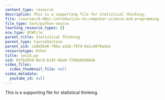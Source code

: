 ```yaml
---
content_type: resource
description: This is a supporting file for statistical thinking.
file: /courses/6-00sc-introduction-to-computer-science-and-programming-spring-2011/05fb26590ec9b19506a0f290a669b8ab_lec15.py
file_type: text/python-source
learning_resource_types: []
ocw_type: OCWFile
parent_title: Statistical Thinking
parent_type: CourseSection
parent_uid: ce0b5b46-79ba-a326-f9fd-0a1c40f8adae
resourcetype: Other
title: lec15.py
uid: 05fb2659-0ec9-b195-06a0-f290a669b8ab
video_files:
  video_thumbnail_file: null
video_metadata:
  youtube_id: null
---
```

This is a supporting file for statistical thinking.

